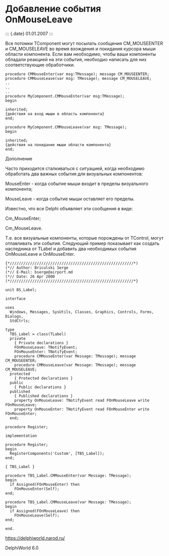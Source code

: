 Добавление события OnMouseLeave
===============================

::: {.date}
01.01.2007
:::

Все потомки TComponent могут посылать сообщения CM\_MOUSEENTER и
CM\_MOUSELEAVE во время вхождения и покидания курсора мыши области
компонента. Если вам необходимо, чтобы ваши компоненты обладали реакцией
на эти события, необходио написать для них соответствующие обработчики.

    procedure CMMouseEnter(var msg:TMessage); message CM_MOUSEENTER;
    procedure CMMouseLeave(var msg: TMessage); message CM_MOUSELEAVE;
    ..
    ..
    ..
    procedure MyComponent.CMMouseEnter(var msg:TMessage);
    begin
     
    inherited;
    {действия на вход мыши в область компонента}
    end;
     
    procedure MyComponent.CMMouseLeave(var msg: TMessage);
    begin
     
    inherited;
    {действия на покидание мыши области компонента}
    end; 

Дополнение

Часто приходится сталкиваться с ситуацией, когда необходимо обработать
два важных события для визуальных компонентов:

MouseEnter - когда событие мыши входит в пределы визуального компонента;

MouseLeave - когда событие мыши оставляет его пределы.

Известно, что все Delphi объявляет эти сообщения в виде:

Cm\_MouseEnter;

Cm\_MouseLeave.

Т.е. все визуальные компоненты, которые порождены от TControl, могут
отлавливать эти события. Следующий пример показывает как создать
наследника от TLabel и добавить два необходимых события OnMouseLeave и
OnMouseEnter.

    {*///////////////////////////////////////////////////////*)
    (*// Author: Briculski Serge
    (*// E-Mail: bserge@airport.md
    (*// Date: 26 Apr 2000
    (*///////////////////////////////////////////////////////*}
     
    unit BS_Label;
     
    interface
     
    uses
      Windows, Messages, SysUtils, Classes, Graphics, Controls, Forms, Dialogs,
      StdCtrls;
     
    type
      TBS_Label = class(TLabel)
      private
        { Private declarations }
        FOnMouseLeave: TNotifyEvent;
        FOnMouseEnter: TNotifyEvent;
        procedure CMMouseEnter(var Message: TMessage); message CM_MOUSEENTER;
        procedure CMMouseLeave(var Message: TMessage); message CM_MOUSELEAVE;
      protected
        { Protected declarations }
      public
        { Public declarations }
      published
        { Published declarations }
        property OnMouseLeave: TNotifyEvent read FOnMouseLeave write FOnMouseLeave;
        property OnMouseEnter: TNotifyEvent read FOnMouseEnter write FOnMouseEnter;
      end;
     
    procedure Register;
     
    implementation
     
    procedure Register;
    begin
      RegisterComponents('Custom', [TBS_Label]);
    end;
     
    { TBS_Label }
     
    procedure TBS_Label.CMMouseEnter(var Message: TMessage);
    begin
      if Assigned(FOnMouseEnter) then
        FOnMouseEnter(Self);
    end;
     
    procedure TBS_Label.CMMouseLeave(var Message: TMessage);
    begin
      if Assigned(FOnMouseLeave) then
        FOnMouseLeave(Self);
    end;
     
    end.
     
     

<https://delphiworld.narod.ru/>

DelphiWorld 6.0
